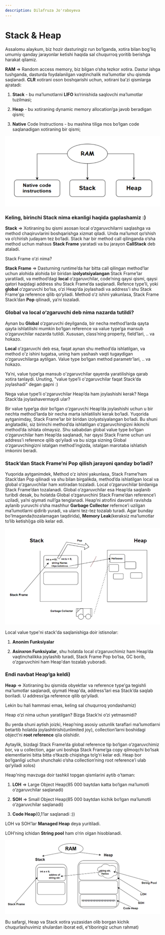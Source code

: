 ```yaml
---
description: Dilafruza Jo'raboyeva
---
```


# Stack & Heap  

Assalomu alaykum, biz hozir dasturingiz run bo‘lganda, xotira bilan bog'liq umumiy qanday jarayonlar ketishi haqida sal chuqurroq yoritib berishga harakat qilamiz.

**RAM** => Random access memory, biz bilgan o‘sha tezkor xotira. Dastur ishga tushganda, dasturda foydalanilgan vaqtinchalik ma’lumotlar shu qismda saqlanadi. **CLR** xotirani oson boshqarishi uchun, xotirani ba’zi qismlarga ajratadi:

1. **Stack** - bu ma’lumotlarni **LIFO** ko‘rinishida saqlovchi ma’lumotlar tuzilmasi;

2.  **Heap** - bu xotiraning dynamic memory allocation’ga javob beradigan qismi;

3.  **Native** Code Instructions - bu mashina tiliga mos bo‘lgan code saqlanadigan xotiraning bir qismi;

![Random access memory(RAM)](../../../.gitbook/assets/ram.png)

### Keling, birinchi **Stack** nima ekanligi haqida gaplashamiz :)

**Stack** => Xotiraning bu qismi asosan local o‘zgaruvchilarni saqlashga va method chaqiruvlarini boshqarishga xizmat qiladi. Unda ma’lumot qo‘shish va o‘chirish judayam tez bo‘ladi. Stack har bir method call qilinganda o‘sha method uchun mahsus **Stack Frame** yaratadi va bu jarayon **CallStack** deb ataladi. 

Stack Frame o‘zi nima? 

**Stack Frame** => Dasturning runtime’da har bitta call qilingan method’lar uchun alohida alohida bir biridan **izolyatsiyalangan** Stack Frame’lar yaratiladi, va method’dagi **local** o‘zgaruvchilar, code’ning qaysi qismi, qaysi qatori haqidagi address shu Stack Frame’da saqlanadi. Refence type’li, yoki **global** o‘zgaruvchi bo‘lsa, o‘zi Heap’da joylashadi va address'i shu Stack Frame'ga reference qilib qo‘yiladi. Method o‘z ishini yakunlasa, Stack Frame Stack’dan **Pop** qilinadi, ya’ni tozaladi. 

### **Global** va **local** o‘zgaruvchi deb nima nazarda tutildi?

Aynan bu **Global** o‘zgaruvchi deyilganda, bir necha method’larda qayta qayta ishlatilishi mumkin bo‘lgan reference va value type’ga mansub o‘zgaruvchilar nazarda tutildi. Xususan, class’ning property, field’lari, .. va hokazo.

**Local** o‘zgaruvchi deb esa, faqat aynan shu method’da ishlatilgan, va method o'z ishini tugatsa, uning ham yashash vaqti tugaydigan o‘zgaruvchilarga aytilgan. Value type bo‘lgan method parametr’lari, .. va hokazo.

Ya’ni, value type’ga mansub o'zgaruvchilar qayerda yaratilishiga qarab xotira tanlaydi. Unuting, "value type’li o'zgaruvchilar faqat Stack’da joylashadi" degan gapni :)

Nega value type’li o'zgaruvchilar Heap’da ham joylashishi kerak? Nega Stack’da joylashavermaydi ular?

Bir value type’ga doir bo‘lgan o‘zgaruvchi Heap’da joylashishi uchun u bir nechta method’larda bir necha marta ishlatilishi kerak bo‘ladi. Yuqorida aytganimday, Stack Frame’lar bir biridan izolyatsiyalangan bo‘ladi. Bu shuni anglatadiki, siz birinchi method’da ishlatilgan o‘zgaruvchingizni ikkinchi method’da ishlata olmaysiz. Shu sababdan global value type bo‘lgan o‘zgaruvchilar ham Heap’da saqlanadi, har qaysi Stack Frame uchun uni address’i reference qilib qo‘yiladi va bu sizga sizning Global o‘zgaruvchingizni istalgan method’ingizda, istalgan marotaba ishlatish imkonini beradi.

### Stack’dan Stack Frame’ni **Pop** qilish jarayoni qanday bo‘ladi?

Yuqorida aytganimdek, Method o‘z ishini yakunlasa, Stack Frame’ham Stack’dan Pop qilinadi va shu bilan birgalikda, method’da ishlatilgan local va global o‘zgaruvchilar ham xotiradan tozaladi. Local o‘zgaruvchilar birdaniga Stack Frame’dan tozalanadi. Global o‘zgaruvchilar esa Heap’da saqlanib turibdi desak, bu holatda Global o‘zgaruvchini Stack Frame’dan reference’i uziladi, ya’ni qiymati null’ga tenglanadi. Heap’ni atrofini davomli ravishda aylanib yuruvchi o‘sha mashhur **Garbage Collector** refernce’i uzilgan ma’lumotlarni qidirib yuradi, va ularni tez-tez tozalab turadi. Agar bunday bo'lmaganda(tozalamagan taqdirida), **Memory Leak**(keraksiz ma’lumotlar to‘lib ketishi)ga olib kelar edi.

![Stack'dan Stack Frame'ni pop qilish jarayoni](../../../.gitbook/assets/heap-stack.png)

Local value type'ni stack'da saqlanishiga doir istisnolar:

1. **Anonim Funksiyalar**

2. **Asinxron Funksiyalar**, shu holatda local o‘zgaruvchimiz ham Heap’da vaqtinchalikka joylashib turadi, Stack Frame Pop bo‘lsa, GC borib, o‘zgaruvchini ham Heap'dan tozalab yuboradi.

### Endi navbat **Heap**’ga keldi)

**Heap** => Xotiraning bu qismida obyektlar va reference type'ga tegishli ma'lumotlar saqlanadi, qiymati Heap'da, address’lari esa Stack’da saqlab boriladi. U address’ga reference qilib qo‘yiladi. 

Lekin bu hali hammasi emas, keling sal chuqurroq yondashamiz)

Heap o‘zi nima uchun yaratilgan? Bizga Stack’ni o‘zi yetmasmidi?

Bu yerda shuni aytish joizki, Heap’ning asosiy ustunlik taraflari ma’lumotlarni betartib holatda joylashtirishi(unlimited joy), collection’larni boshidagi object’ni **root reference** qila olishidir. 

Aytaylik, bizdagi Stack Frame’da global reference tip bo‘lgan o‘zgaruvchimiz bor, va u collection, agar uni boshqa Stack Frame’ga copy qilmoqchi bo‘lsak elementlarini bitta bitta o‘tkazib chiqishga to‘g‘ri kelar edi. Heap bor bo‘lganligi uchun shunchaki o‘sha collection’ning root reference’i ulab qo‘yiladi xolos)

Heap’ning mavzuga doir tashkil topgan qismlarini aytib o'taman:

1. **LOH** => Large Object Heap(85 000 baytdan katta bo‘lgan ma’lumotli o‘zgaruvchilar saqlanadi)

2. **SOH** => Small Object Heap(85 000 baytdan kichik bo‘lgan ma’lumotli o‘zgaruvchilar saqlanadi) 

3. **Code Heap**(0,1’lar saqlanadi :))

LOH va SOH’lar **Managed Heap** deya yuritiladi.

LOH’ning ichidan **String pool** ham o‘rin olgan hisoblanadi.

![RAM xotirasining umumiy tuzulishi](../../../.gitbook/assets/ram-heap-stack.png)

Bu safargi, Heap va Stack xotira yuzasidan olib borgan kichik chuqurlashuvimiz shulardan iborat edi, e'tiboringiz uchun rahmat)
